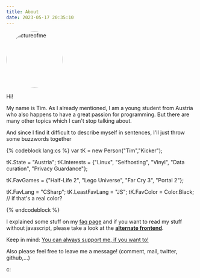 ```yaml
---
title: About
date: 2023-05-17 20:35:10
---
```

<div class="text-center mb-4">
  <img src="https://avatars.githubusercontent.com/u/33966128?v=4" alt="apictureofme" width="150" height="150" style="border-radius: 50%;"  />
</div>

Hi! 

My name is Tim. As I already mentioned, I am a young student from Austria who also happens to have a great passion for programming. But there are many other topics which I can't stop talking about. 

And since I find it difficult to describe myself in sentences, I'll just throw some buzzwords together



{% codeblock lang:cs %}
var tK = new Person("Tim","Kicker");

tK.State = "Austria";
tK.Interests = {"Linux",
                "Selfhosting",
                "Vinyl",
                "Data curation",
                "Privacy Guardance"};

tK.FavGames = {"Half-Life 2",
               "Lego Universe",
               "Far Cry 3",
               "Portal 2"};

tK.FavLang = "CSharp";
tK.LeastFavLang = "JS";
tK.FavColor = Color.Black; 
            // if that's a real color?

{% endcodeblock %}

I explained some stuff on my [faq page](https://tim.kicker.dev/faq/) and if you want to read my stuff without javascript, please take a look at the [**alternate frontend**](https://blog.kicker.dev).


Keep in mind: [You can always support me, if you want to!](https://www.buymeacoffee.com/timkicker)

Also please feel free to leave me a message! (comment, mail, twitter, github,...)

c:



<div class="text-center mb-4" id="webpushr-subscription-button" data-button-text="Subscribe" data-subscriber-count-text="Subscribers"  width="150" height="150" ></div>



<!--
<div class="text-center mb-4">
  <img src="https://raw.githubusercontent.com/botchGNU/botchGNU/master/generated/languages.svg" alt="apictureofme" width="350" height="200" />
</div>
-->
